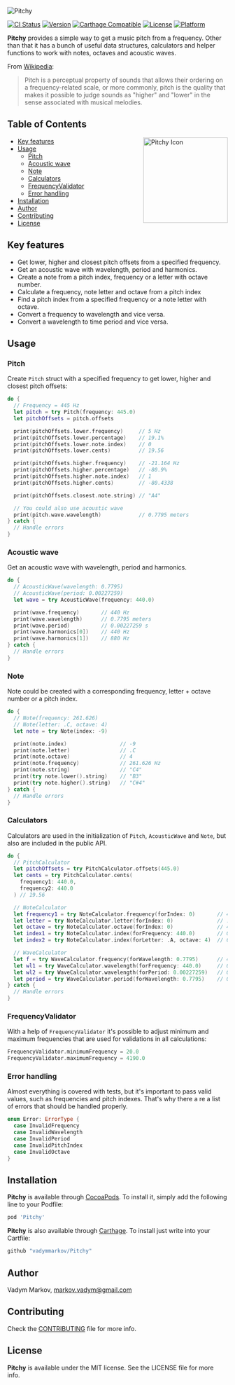![Pitchy](https://github.com/vadymmarkov/Pitchy/blob/master/Resources/PitchyPresentation.png)

[![CI Status](http://img.shields.io/travis/vadymmarkov/Pitchy.svg?style=flat)](https://travis-ci.org/vadymmarkov/Pitchy)
[![Version](https://img.shields.io/cocoapods/v/Pitchy.svg?style=flat)](http://cocoadocs.org/docsets/Pitchy)
[![Carthage Compatible](https://img.shields.io/badge/Carthage-compatible-4BC51D.svg?style=flat)](https://github.com/Carthage/Carthage)
[![License](https://img.shields.io/cocoapods/l/Pitchy.svg?style=flat)](http://cocoadocs.org/docsets/Pitchy)
[![Platform](https://img.shields.io/cocoapods/p/Pitchy.svg?style=flat)](http://cocoadocs.org/docsets/Pitchy)

**Pitchy** provides a simple way to get a music pitch from a frequency. Other
than that it has a bunch of useful data structures, calculators and helper
functions to work with notes, octaves and acoustic waves.

From [Wikipedia](https://en.wikipedia.org/wiki/Pitch_(music)):
> Pitch is a perceptual property of sounds that allows their ordering on a
> frequency-related scale, or more commonly, pitch is the quality that makes
> it possible to judge sounds as "higher" and "lower" in the sense associated
> with musical melodies.

## Table of Contents

<img src="https://github.com/vadymmarkov/Pitchy/blob/master/Resources/PitchyIcon.png" alt="Pitchy Icon" width="193" height="195" align="right" />

* [Key features](#key-features)
* [Usage](#usage)
  * [Pitch](#pitch)
  * [Acoustic wave](#acoustic-wave)
  * [Note](#note)
  * [Calculators](#calculators)
  * [FrequencyValidator](#config)
  * [Error handling](#error-handling)
* [Installation](#installation)
* [Author](#author)
* [Contributing](#contributing)
* [License](#license)

## Key features
- Get lower, higher and closest pitch offsets from a specified frequency.
- Get an acoustic wave with wavelength, period and harmonics.
- Create a note from a pitch index, frequency or a letter with octave number.
- Calculate a frequency, note letter and octave from a pitch index
- Find a pitch index from a specified frequency or a note letter with octave.
- Convert a frequency to wavelength and vice versa.
- Convert a wavelength to time period and vice versa.

## Usage

### Pitch
Create `Pitch` struct with a specified frequency to get lower, higher and
closest pitch offsets:

```swift
do {
  // Frequency = 445 Hz
  let pitch = try Pitch(frequency: 445.0)
  let pitchOffsets = pitch.offsets

  print(pitchOffsets.lower.frequency)     // 5 Hz
  print(pitchOffsets.lower.percentage)    // 19.1%
  print(pitchOffsets.lower.note.index)    // 0
  print(pitchOffsets.lower.cents)         // 19.56

  print(pitchOffsets.higher.frequency)    // -21.164 Hz
  print(pitchOffsets.higher.percentage)   // -80.9%
  print(pitchOffsets.higher.note.index)   // 1
  print(pitchOffsets.higher.cents)        // -80.4338

  print(pitchOffsets.closest.note.string) // "A4"

  // You could also use acoustic wave
  print(pitch.wave.wavelength)            // 0.7795 meters
} catch {
  // Handle errors
}
```

### Acoustic wave
Get an acoustic wave with wavelength, period and harmonics.

```swift
do {
  // AcousticWave(wavelength: 0.7795)
  // AcousticWave(period: 0.00227259)
  let wave = try AcousticWave(frequency: 440.0)

  print(wave.frequency)       // 440 Hz
  print(wave.wavelength)      // 0.7795 meters
  print(wave.period)          // 0.00227259 s
  print(wave.harmonics[0])    // 440 Hz
  print(wave.harmonics[1])    // 880 Hz
} catch {
  // Handle errors
}
```

### Note
Note could be created with a corresponding frequency, letter + octave number or
a pitch index.

```swift
do {
  // Note(frequency: 261.626)
  // Note(letter: .C, octave: 4)
  let note = try Note(index: -9)

  print(note.index)                 // -9
  print(note.letter)                // .C
  print(note.octave)                // 4
  print(note.frequency)             // 261.626 Hz
  print(note.string)                // "C4"
  print(try note.lower().string)    // "B3"
  print(try note.higher().string)   // "C#4"
} catch {
  // Handle errors
}
```

### Calculators

Calculators are used in the initialization of `Pitch`, `AcousticWave`
and `Note`, but also are included in the public API.

```swift
do {
  // PitchCalculator
  let pitchOffsets = try PitchCalculator.offsets(445.0)
  let cents = try PitchCalculator.cents(
    frequency1: 440.0,
    frequency2: 440.0
  ) // 19.56

  // NoteCalculator
  let frequency1 = try NoteCalculator.frequency(forIndex: 0)       // 440.0 Hz
  let letter = try NoteCalculator.letter(forIndex: 0)              // .A
  let octave = try NoteCalculator.octave(forIndex: 0)              // 4
  let index1 = try NoteCalculator.index(forFrequency: 440.0)       // 0
  let index2 = try NoteCalculator.index(forLetter: .A, octave: 4)  // 0

  // WaveCalculator
  let f = try WaveCalculator.frequency(forWavelength: 0.7795)      // 440.0 Hz
  let wl1 = try WaveCalculator.wavelength(forFrequency: 440.0)     // 0.7795 meters
  let wl2 = try WaveCalculator.wavelength(forPeriod: 0.00227259)   // 0.7795 meters
  let period = try WaveCalculator.period(forWavelength: 0.7795)    // 0.00227259 s
} catch {
  // Handle errors
}
```

### FrequencyValidator

With a help of `FrequencyValidator` it's possible to adjust minimum and
maximum frequencies that are used for validations in all calculations:

```swift
FrequencyValidator.minimumFrequency = 20.0
FrequencyValidator.maximumFrequency = 4190.0
```

### Error handling

Almost everything is covered with tests, but it's important to pass valid
values, such as frequencies and pitch indexes. That's why there a re a list of
errors that should be handled properly.

```swift
enum Error: ErrorType {
  case InvalidFrequency
  case InvalidWavelength
  case InvalidPeriod
  case InvalidPitchIndex
  case InvalidOctave
}
```

## Installation

**Pitchy** is available through [CocoaPods](http://cocoapods.org). To install
it, simply add the following line to your Podfile:

```ruby
pod 'Pitchy'
```

**Pitchy** is also available through [Carthage](https://github.com/Carthage/Carthage).
To install just write into your Cartfile:

```ruby
github "vadymmarkov/Pitchy"
```

## Author

Vadym Markov, markov.vadym@gmail.com

## Contributing

Check the [CONTRIBUTING](https://github.com/vadymmarkov/Pitchy/blob/master/CONTRIBUTING.md)
file for more info.

## License

**Pitchy** is available under the MIT license. See the LICENSE file for more info.
